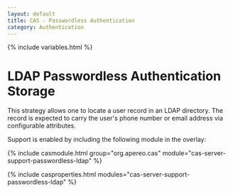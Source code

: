 ```yaml
---
layout: default
title: CAS - Passwordless Authentication
category: Authentication
---
```

{% include variables.html %}

# LDAP Passwordless Authentication Storage

This strategy allows one to locate a user record in an LDAP directory. The 
record is expected to carry the user's phone number
or email address via configurable attributes.

Support is enabled by including the following module in the overlay:

{% include casmodule.html group="org.apereo.cas" module="cas-server-support-passwordless-ldap" %}

{% include casproperties.html modules="cas-server-support-passwordless-ldap" %}
